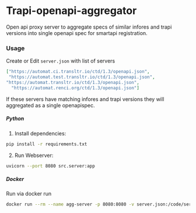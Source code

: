 # Trapi-openapi-aggregator
Open api proxy server to aggregate specs of similar infores and trapi versions into single openapi spec for smartapi registration.


### Usage

Create or Edit `server.json` with list of servers 
```json
["https://automat.ci.transltr.io/ctd/1.3/openapi.json",
 "https://automat.test.transltr.io/ctd/1.3/openapi.json",
"https://automat.transltr.io/ctd/1.3/openapi.json",
  "https://automat.renci.org/ctd/1.3/openapi.json"]
```
If these servers have matching infores and trapi versions they will aggregated as a single openapispec.


##### Python 
1. Install dependencies:
```bash
pip install -r requirements.txt
```
2. Run Webserver:
```bash
uvicorn --port 8080 src.server:app
```


##### Docker
Run via docker run 
```bash
docker run --rm --name agg-server -p 8080:8080 -v server.json:/code/server.json ghcr.io/translatorsri/trapi-openapi-aggregator:latest
```
